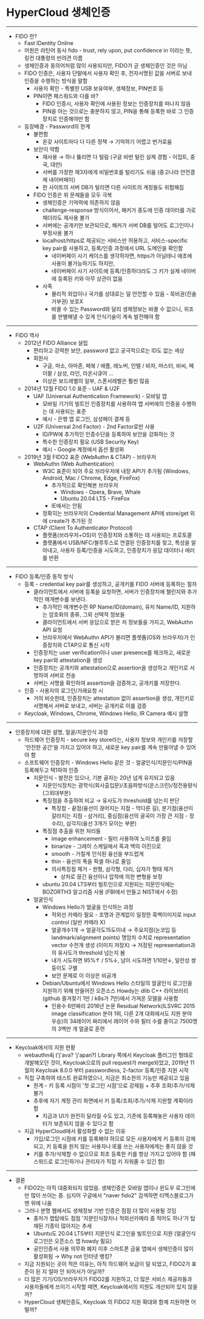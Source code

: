 # HyperCloud 생체인증

---

- FIDO 란?
  - Fast IDentity Online
  - 어원은 라틴어 동사 fido - trust, rely upon, put confidence in 이라는 뜻, 링컨 대통령의 반려견 이름
  - 생체인증과 동의어처럼 많이 사용되지만, FIDO가 곧 생체인증인 것은 아님
  - FIDO 인증은, 사용자 단말에서 사용자 확인 후, 전자서명된 값을 서버로 보내 인증을 수행하는 방식을 말함
    - 사용자 확인 - 특별한 USB 보유여부, 생체정보, PIN번호 등
    - PIN이면 패스워드와 다를 바?
      - FIDO 인증시, 사용자 확인에 사용된 정보는 인증장치를 떠나지 않음
      - PIN을 아는 것으로는 충분하지 않고, PIN을 통해 등록한 바로 그 인증장치로 인증해야만 함
  - 등장배경 - Password의 한계
    - 불편함
      - 온갖 사이트마다 다 다른 정책 → 기억하기 어렵고 번거로움
    - 보안이 약함
      - 재사용 → 하나 뚫리면 다 털림 (구글 비번 털린 실제 경험 - 이집트, 중국, 대만)
      - 서버를 가장한 제3자에게 비밀번호를 털리기도 쉬움 (중고나라 안전결제 네이버페이)
      - 한 사이트의 서버 DB가 털리면 다른 사이트의 계정들도 위험해짐
    - FIDO 인증은 위 문제들을 모두 극복
      - 생체인증은 기억력에 의존하지 않음
      - challenge-response 방식이어서, 해커가 중도에 인증 데이터를 가로채더라도 재사용 불가
      - 서버에는 공개키만 보관되므로, 해커가 서버 DB를 털어도 로그인이나 부정사용 불가
      - localhost/https로 제공되는 서비스만 허용하고, 서비스-specific key pair를 사용하고, 등록/인증 과정에서 URL 도메인을 확인함
        - 네이버페이 사기 케이스를 생각하자면, https가 아닐테니 애초에 사용이 불가능하기도 하지만,
        - 네이버페이 사기 사이트에 등록/인증하더라도 그 키가 실제 네이버에 등록된 키와 아무 상관이 없음
      - 사족
        - 물리적 외압이나 국가를 상대로는 덜 안전할 수 있음 - 묵비권(진술거부권) 보호X
        - 바꿀 수 있는 Password와 달리 생체정보는 바꿀 수 없으니, 위조를 판별해낼 수 있게 인식기술이 계속 발전해야 함

---

- FIDO 역사
  - 2012년 FIDO Alliance 설립
    - 편리하고 강력한 보안, password 없고 궁극적으로는 ID도 없는 세상
    - 회원사
      - 구글, 마소, 아마존, 페북 / 애플, 레노버, 인텔 / 비자, 마스터, 비씨, 페이팔 / 삼성, 라인, 라온시큐어 ...
      - 이상은 보드레벨의 일부, 스폰서레벨은 훨씬 많음
  - 2014년 12월 FIDO 1.0 표준 - UAF & U2F
    - UAF (Universal Authentication Framework) - 모바일 앱
      - 모바일 기기의 빌트인 인증장치를 사용하여 앱 서버에의 인증을 수행하는 데 사용되는 표준
      - 예시 - 은행 앱 로그인, 삼성페이 결제 등
    - U2F (Universal 2nd Factor) - 2nd Factor로만 사용
      - ID/PW에 추가적인 인증수단을 등록하여 보안을 강화하는 것
      - 특수한 인증장치 필요 (USB Security Key)
      - 예시 - Google 계정에서 옵션 활성화
  - 2019년 3월 FIDO2 표준 (WebAuthn & CTAP) - 브라우저
    - WebAuthn (Web Authentication)
      - W3C 표준이 되어 주요 브라우저에 내장 API가 추가됨 (Windows, Android, Mac / Chrome, Edge, FireFox)
        - 추가적으로 확인해본 브라우저
          - Windows - Opera, Brave, Whale
          - Ubuntu 20.04 LTS - FireFox
        - IE에서는 안됨
      - 정확히는 브라우저의 Credential Management API에 store/get 외에 create가 추가된 것
    - CTAP (Client To Authenticator Protocol)
      - 플랫폼(브라우저+OS)이 인증장치와 소통하는 데 사용되는 프로토콜
      - 플랫폼에서 USB/NFC/블루투스로 연결된 인증장치를 찾고, 특성을 알아내고, 사용자 등록/인증을 시도하고, 인증장치가 응답 데이터나 에러를 반환

---

- FIDO 등록/인증 동작 방식
  - 등록 - credential key pair를 생성하고, 공개키를 FIDO 서버에 등록하는 절차
    - 클라이언트에서 서버에 등록을 요청하면, 서버가 인증장치에 챌린지와 추가적인 매개변수를 보낸다.
      - 추가적인 매개변수란 RP Name/ID(domain), 유저 Name/ID, 지원하는 암호화의 종류, 그외 선택적 정보들
      - 클라이언트에서 서버 응답으로 받은 저 정보들을 가지고, WebAuthn API 요청
      - 브라우저에서 WebAuthn API가 불리면 플랫폼(OS와 브라우저)가 인증장치와 CTAP으로 통신 시작
    - 인증장치는 user verification이나 user presence를 체크하고, 새로운 key pair와 attestation을 생성
    - 인증장치는 공개키와 attestation으로 assertion을 생성하고 개인키로 서명하여 서버로 전송
    - 서버는 서명을 확인하여 assertion을 검증하고, 공개키를 저장한다.
  - 인증 - 사용자의 로그인/거래요청 시
    - 거의 비슷한데, 인증장치는 attestation 없이 assertion을 생성, 개인키로 서명해서 서버로 보내고, 서버는 공개키로 이를 검증
  - Keycloak, Windows, Chrome, Windows Hello, IR Camera 예시 설명

---

- 인증장치에 대한 설명, 얼굴/지문인식 과정
  - 하드웨어 인증장치 - secure key store라는, 사용자 정보와 개인키를 저장할 '안전한 공간'을 가지고 있어야 하고, 새로운 key pair를 계속 만들어낼 수 있어야 함
  - 소프트웨어 인증장치 - Windows Hello 같은 것 - 얼굴인식/지문인식/PIN을 등록해두고 택1하여 인증
    - 지문인식 - 발전은 있으나, 기본 골자는 20년 넘게 유지되고 있음
      - 지문인식장치는 광학식(회사출입문)/초음파방식(온스크린)/정전용량식(그외대부분)
      - 특징점을 추출하여 비교 → 유사도가 threshold를 넘는지 판단
        - 특징점 - 끝점(융선이 끊어지는 지점 - 막다른 길), 분기점(융선이 갈라지는 지점 - 삼거리), 중심점(융선의 굴곡이 가장 큰 지점 - 정수리), 삼각지(융선 3개가 모이는 부분)
      - 특징점 추출을 위한 처리들
        - image enhancement - 필터 사용하여 노이즈를 줄임
        - binarize - 그레이 스케일에서 흑과 백의 이진으로
        - smooth - 거칠게 인식된 융선을 부드럽게
        - thin - 융선의 폭을 픽셀 하나로 줄임
        - 의사특징점 제거 - 원형, 삼각형, 다리, 십자가 형태 제거
          - 상처로 끊긴 융선이나 압착에 의한 변형을 보정
      - ubuntu 20.04 LTS부터 빌트인으로 지원되는 지문인식에는 BOZORTH3 알고리즘 사용 (FBI에서 만들고 NIST에서 수정)
    - 얼굴인식
      - Windows Hello가 얼굴을 인식하는 과정
        - 적외선 카메라 필요 - 조명과 관계없이 일정한 흑백이미지로 input control (일반 카메라 X)
        - 얼굴개수1개 → 얼굴각도15도이내 → 주요지점(눈코입 등 landmark/alignment points) 명암차 수치로 representation vector 수천개 생성 (이미지 저장X) → 저장된 representation과의 유사도가 threshold 넘는지 봄
        - 내가 시도하면 95%↑ / 5%↓, 남이 시도하면 1/10만↓, 일란성 쌍둥이도 구별
        - 보안 문제로 이 이상은 비공개
      - Debian/Ubuntu에서 Windows Hello 스타일의 얼굴인식 로그인을 지원하기 위해 만들어진 오픈소스 Howdy는 dlib C++ 라이브러리(github 즐겨찾기 1만 / k8s가 7만)에서 가져온 모델을 사용함
        - 인용수 6만짜리 2016년 논문 Residual Network(ILSVRC 2015 image classification 분야 1위, 다른 2개 대회에서도 지원 분야 우승)의 34레이어 짜리에서 레이어 수와 필터 수를 줄이고 7500명의 3백만 개 얼굴로 훈련

---

- Keycloak에서의 지원 현황
  - webauthn4j ('j'ava? 'j'apan?) Library 쪽에서 Keycloak 플러그인 형태로 개발해오던 것이, Keycloak으로의 pull request가 merge되었고, 2019년 11월의 Keycloak 8.0.0 부터 passwordless, 2-factor 등록/인증 지원 시작
  - 직접 구축하여 테스트 완료하였으나, 지금은 최소한의 기능만 제공되고 있음
    - 한계 - 키 등록 시점이 '첫 로그인 시점'으로 강제됨 + 추후 조회/추가/삭제 불가
    - 추후에 자기 계정 관리 화면에서 키 등록/조회/추가/삭제 지원할 계획이라 함
      - 지금과 UI가 완전히 달라질 수도 있고, 기존에 등록해놓은 사용자 데이터가 보존되지 않을 수 있다고 함
  - 지금 HyperCloud에서 활성화할 수 없는 이유
    - 가입/로그인 시점에 키를 등록해야 하므로 모든 사용자에게 키 등록이 강제되고, 키 등록을 원치 않는 사용자나 IE를 쓰는 사용자에게는 좋지 않을 것
    - 키를 추가/삭제할 수 없으므로 최초 등록한 키를 항상 가지고 있어야 함 (패스워드로 로그인하거나 관리자가 직접 키 지워줄 수 있긴 함)

---

- 결론
  - FIDO2는 아직 대중화되지 않았음. 생체인증은 모바일 앱이나 윈도우 로그인에만 많이 쓰이는 중. 심지어 구글에서 "naver fido2" 검색하면 티맥스블로그가 맨 위에 나옴
  - 그러나 분명 웹에서도 생체정보 기반 인증은 점점 더 많이 사용될 것임
    - 중저가 랩탑에도 점점 '지문인식장치나 적외선카메라 중 적어도 하나'가 탑재된 기종이 많아지는 추세
    - Ubuntu도 20.04 LTS부터 지문인식 로그인을 빌트인으로 지원 (얼굴인식 로그인은 오픈소스 앱 howdy 필요)
    - 공인인증서 사용 의무화 폐지 이후 스마트폰 금융 앱에서 생체인증이 많이 활성화됨 → Why not 인터넷 뱅킹?
  - 지금 지원되는 곳이 적은 이유는, 아직 하드웨어 보급이 덜 되었고, FIDO2가 표준이 된 지 얼마 안 되어서가 아닐까?
  - 더 많은 기기/OS/브라우저가 FIDO2를 지원하고, 더 많은 서비스 제공자들과 사용자들에게 쓰이기 시작할 때면, Keycloak에서의 지원도 개선되어 있지 않을까?
  - HyperCloud 생체인증도, Keycloak 의 FIDO2 지원 확대와 함께 지원하면 어떨까?
  